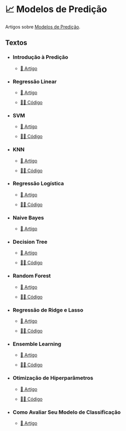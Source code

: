 # 📈 Modelos de Predição

Artigos sobre [Modelos de Predição](https://medium.com/turing-talks/turing-talks-10-introdu%C3%A7%C3%A3o-%C3%A0-predi%C3%A7%C3%A3o-a75cd61c268d).

## Textos

- ### Introdução à Predição
  - [📑 Artigo](https://medium.com/turing-talks/turing-talks-10-introdu%C3%A7%C3%A3o-%C3%A0-predi%C3%A7%C3%A3o-a75cd61c268d)


- ### Regressão Linear
  - [📑 Artigo](https://medium.com/turing-talks/turing-talks-11-modelo-de-predi%C3%A7%C3%A3o-regress%C3%A3o-linear-7842709a593b)

  - [👩‍💻 Código](./Regressão%20Linear/)

- ### SVM
  - [📑 Artigo](https://medium.com/turing-talks/turing-talks-12-classifica%C3%A7%C3%A3o-por-svm-f4598094a3f1) 

  - [👩‍💻 Código](./SVM/)

- ### KNN
  - [📑 Artigo](https://medium.com/turing-talks/turing-talks-13-modelo-de-predi%C3%A7%C3%A3o-knn-3be880c9b9d1)

  - [👩‍💻 Código](./KNN/)

- ### Regressão Logística
  - [📑 Artigo](https://medium.com/turing-talks/turing-talks-14-modelo-de-predi%C3%A7%C3%A3o-regress%C3%A3o-log%C3%ADstica-7b70a9098e43)

  - [👩‍💻 Código](./Regressão%20Logística/)

- ### Naive Bayes
  - [📑 Artigo](https://medium.com/turing-talks/turing-talks-16-modelo-de-predi%C3%A7%C3%A3o-naive-bayes-6a3e744e7986)

- ### Decision Tree
  - [📑 Artigo](https://medium.com/turing-talks/turing-talks-17-modelos-de-predi%C3%A7%C3%A3o-decision-tree-610aa484cb05)

  - [👩‍💻 Código](./Decision%20Tree/) 

- ### Random Forest
  - [📑 Artigo](https://medium.com/turing-talks/turing-talks-18-modelos-de-predi%C3%A7%C3%A3o-random-forest-cfc91cd8e524)

  - [👩‍💻 Código](./Random%20Forest/)

- ### Regressão de Ridge e Lasso
  - [📑 Artigo](https://medium.com/turing-talks/turing-talks-20-regress%C3%A3o-de-ridge-e-lasso-a0fc467b5629)

  - [👩‍💻 Código](./Ridge%20e%20Lasso/)

- ### Ensemble Learning
  - [📑 Artigo](https://medium.com/turing-talks/turing-talks-24-modelos-de-predi%C3%A7%C3%A3o-ensemble-learning-aa02ce01afda)
  
  - [👩‍💻 Código](./Ensemble%20Learning/)

- ### Otimização de Hiperparâmetros
  - [📑 Artigo](https://medium.com/turing-talks/modelos-de-predi%C3%A7%C3%A3o-otimiza%C3%A7%C3%A3o-de-hiperpar%C3%A2metros-em-python-3436fc55016e)

  - [👩‍💻 Código](./Otimização%20de%20Hiperparâmetros/)

- ### Como Avaliar Seu Modelo de Classificação
  - [📑 Artigo](https://medium.com/turing-talks/como-avaliar-seu-modelo-de-classifica%C3%A7%C3%A3o-acd2a03690e)